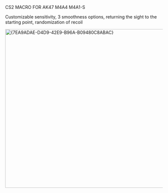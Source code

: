 CS2 MACRO FOR AK47 M4A4 M4A1-S

Customizable sensitivity, 3 smoothness options, returning the sight to the starting point, randomization of recoil

<img width="976" height="509" alt="{7EA9ADAE-D4D9-42E9-B96A-B09480C8ABAC}" src="https://github.com/user-attachments/assets/f17bf521-ffa5-48cc-b13a-b86fdb6ec289" />
